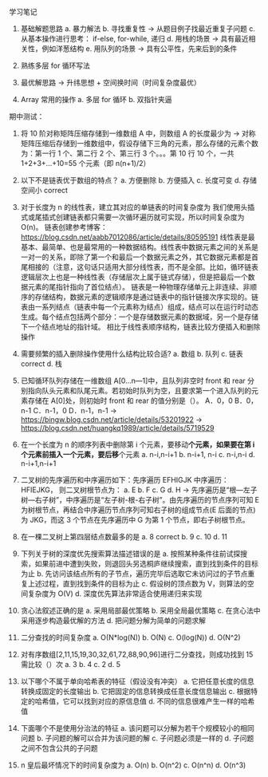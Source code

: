 学习笔记

1. 基础解题思路
   a. 暴力解法
   b. 寻找重复性 -> 从题目例子找最近重复子问题
   c. 从基本操作进行思考： if-else, for-while, 递归
   d. 用栈的场景 -> 具有最近相关性，例如洋葱结构
   e. 用队列的场景 -> 具有公平性，先来后到的条件

2. 熟练多层 for 循环写法

3. 最优解思路 -> 升纬思想 + 空间换时间（时间复杂度最优）

4. Array 常用的操作
   a. 多层 for 循环
   b. 双指针夹逼

期中测试：

1. 将 10 阶对称矩阵压缩存储到一维数组 A 中，则数组 A 的长度最少为
   -> 对称矩阵压缩后存储到一维数组中，假设存储下三角的元素，那么存储的元素个数为：第一行 1 个、第二行 2 个、第三行 3 个。。。第 10 行 10 个，一共 1+2+3+...+10=55 个元素（即 n(n+1)/2）

2. 以下不是链表优于数组的特点？
   a. 方便删除 b. 方便插入 c. 长度可变 d. 存储空间小 correct

3. 对于长度为 n 的线性表，建立其对应的单链表的时间复杂度为
   我们使用头插式或尾插式创建链表都只需要一次循环遍历就可实现，所以时间复杂度为 O(n)。
   链表创建参考博客：https://blog.csdn.net/aabb7012086/article/details/80595191
   线性表是最基本、最简单、也是最常用的一种数据结构。线性表中数据元素之间的关系是一对一的关系，即除了第一个和最后一个数据元素之外，其它数据元素都是首尾相接的（注意，这句话只适用大部分线性表，而不是全部。比如，循环链表逻辑层次上也是一种线性表（存储层次上属于链式存储），但是把最后一个数据元素的尾指针指向了首位结点）。
   链表是一种物理存储单元上非连续、非顺序的存储结构，数据元素的逻辑顺序是通过链表中的指针链接次序实现的。链表由一系列结点（链表中每一个元素称为结点）组成，结点可以在运行时动态生成。每个结点包括两个部分：一个是存储数据元素的数据域，另一个是存储下一个结点地址的指针域。 相比于线性表顺序结构，链表比较方便插入和删除操作

4. 需要频繁的插入删除操作使用什么结构比较合适?
   a. 数组 b. 队列 c. 链表 correct d. 栈

5. 已知循环队列存储在一维数组 A[0…n—1]中，且队列非空时 front 和 rear 分别指向队头元素和队尾元素。若初始时队列为空，且要求第一个进入队列的元素存储在 A[0]处，则初始时 front 和 rear 的值分别是（）。
   A．0，0 B．0，n-1 C．n-1，0 D．n-1，n-1
   -> https://bingw.blog.csdn.net/article/details/53201922
   -> https://blog.csdn.net/huangkq1989/article/details/5719529

6. 在一个长度为 n 的顺序列表中删除第 i 个元素，要移动**个元素，如果要在第 i 个元素前插入一个元素，要后移**个元素
   a. n-i,n-i+1 b. n-i+1, n-i c. n-i,n-i d. n-i+1,n-i+1

7. 二叉树的先序遍历和中序遍历如下：先序遍历 EFHIGJK 中序遍历：HFIEJKG， 则二叉树根节点为：
   a. E b. F c. G d. H
   -> 先序遍历是“根―左子树―右子树”，中序遍历是“左子树-根-右子树”。由先序遍历的节点序列可知 E 为树根节点，再结合中序遍历节点序列可知右子树的组成节点(E 后面的节点)为 JKG，而这 3 个节点在先序遍历中 G 为第 1 个节点，即右子树根节点。

8. 在一棵二叉树上第四层结点数最多的是
   a. 8 correct b. 9 c. 10 d. 11

9. 下列关于树的深度优先搜索算法描述错误的是
   a. 按照某种条件往前试探搜索，如果前进中遭到失败，则退回头另选桐庐继续搜索，直到找到条件的目标为止
   b. 先访问该结点所有的子节点，遍历完毕后选取它未访问过的子节点重复上述过程，直到找到条件的目标为止
   c. 假设树的顶点数为 V，则算法的空间复杂度为 O(V)
   d. 深度优先算法非常适合使用递归来实现

10. 贪心法叙述正确的是
    a. 采用局部最优策略 b. 采用全局最优策略 c. 在贪心法中采用逐步构造最优解的方法 d. 把问题分解为简单的问题求解

11. 二分查找的时间复杂度
    a. O(N\*log(N)) b. O(N) c. O(log(N)) d. O(N^2)

12. 对有序数组[2,11,15,19,30,32,61,72,88,90,96]进行二分查找，则成功找到 15 需比较（）次
    a. 3 b. 4 c. 2 d. 5

13. 以下哪个不属于单向哈希表的特征（假设没有冲突）
    a. 它把任意长度的信息转换成固定的长度输出
    b. 它把固定的信息转换成任意长度信息输出
    c. 根据特定的哈希值，它可以找到对应的原信息值
    d. 不同的信息很难产生一样的哈希值

14. 下面哪个不是使用分治法的特征
    a. 该问题可以分解为若干个规模较小的相同问题
    b. 子问题的解可以合并为该问题的解
    c. 子问题必须是一样的
    d. 子问题之间不包含公共的子问题

15. n 皇后最坏情况下的时间复杂度为
    a. O(n) b. O(n^2) c. O(n^n) d. O(n^3)
